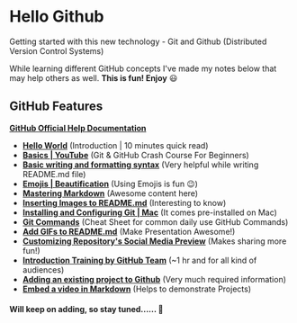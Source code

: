 # Hello Github

Getting started with this new technology - Git and Github (Distributed Version Control Systems)

While learning different GitHub concepts I've made my notes below that may help others as well. **This is fun! Enjoy** :smiley:

## GitHub Features
**[GitHub Official Help Documentation](https://help.github.com/en/github)**

* **[Hello World](https://guides.github.com/activities/hello-world/)** (Introduction | 10 minutes quick read)
* **[Basics | YouTube](https://www.youtube.com/watch?v=SWYqp7iY_Tc&t=1s)** (Git & GitHub Crash Course For Beginners)
* **[Basic writing and formatting syntax](https://help.github.com/en/github/writing-on-github/basic-writing-and-formatting-syntax)** (Very helpful while writing README.md file)
* **[Emojis | Beautification](https://www.webfx.com/tools/emoji-cheat-sheet/)** (Using Emojis is fun :wink:)
* **[Mastering Markdown](https://guides.github.com/features/mastering-markdown/)** (Awesome content here)
* **[Inserting Images to README.md](https://www.youtube.com/watch?v=hHbWF1Bvgf4)** (Interesting to know) 
* **[Installing and Configuring Git | Mac](https://www.youtube.com/watch?v=0Icla6TVNNo)** (It comes pre-installed on Mac)
* **[Git Commands](https://gist.github.com/jedmao/5053440)** (Cheat Sheet for common daily use GitHub Commands)
* **[Add GIFs to README.md](https://medium.com/@josephcardillo/how-to-add-gifs-to-your-github-readme-89c74da2ce47)** (Make Presentation Awesome!)
* **[Customizing Repository's Social Media Preview](https://help.github.com/en/github/administering-a-repository/customizing-your-repositorys-social-media-preview)** (Makes sharing more fun!)
* **[Introduction Training by GitHub Team](https://lab.github.com/githubtraining/introduction-to-github)** (~1 hr and for all kind of audiences)
* **[Adding an existing project to Github](https://help.github.com/en/github/importing-your-projects-to-github/adding-an-existing-project-to-github-using-the-command-line)** (Very much required information)
* **[Embed a video in Markdown](https://github.com/marcomontalbano/video-to-markdown)** (Helps to demonstrate Projects)

#### Will keep on adding, so stay tuned...... :eyes:
